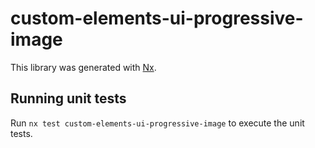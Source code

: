 # custom-elements-ui-progressive-image

This library was generated with [Nx](https://nx.dev).

## Running unit tests

Run `nx test custom-elements-ui-progressive-image` to execute the unit tests.

